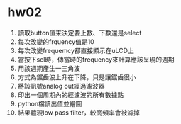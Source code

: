 # hw02
1. 讀取button值來決定要上數、下數還是select
2. 每次改變的frquency值是10
3. 每次改變frequemcy都直接顯示在uLCD上
4. 當按下sel時，傳當時的frequency來計算應該呈現的週期
5. 用該週期產生一三角波
6. 方式為鋸齒波上升在下降，只是讓鋸齒很小
7. 將該訊號analog out經過濾波器
8. 印出一個周期內的經濾波的所有數據點
9. python檔讀出值並繪圖
10. 結果體現low pass filter，較高頻率會被濾掉 
